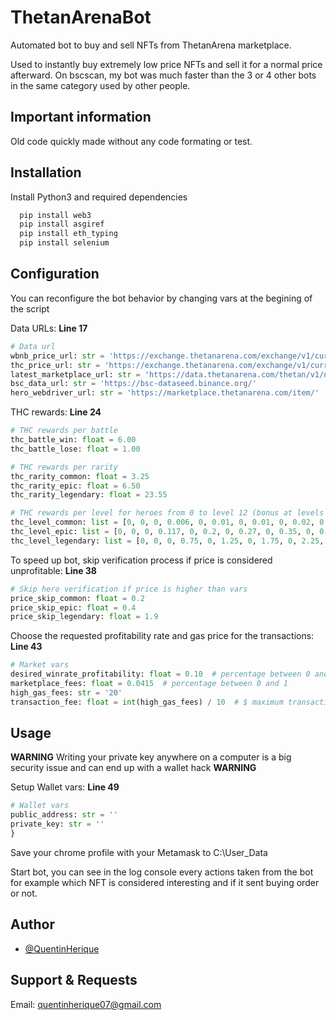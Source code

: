 # ThetanArenaBot

Automated bot to buy and sell NFTs from ThetanArena marketplace.

Used to instantly buy extremely low price NFTs and sell it for a normal price afterward.
On bscscan, my bot was much faster than the 3 or 4 other bots in the same category used by other people.
## Important information

Old code quickly made without any code formating or test.
## Installation

Install Python3 and required dependencies

```bash
  pip install web3
  pip install asgiref
  pip install eth_typing
  pip install selenium
```
    
## Configuration

You can reconfigure the bot behavior by changing vars at the begining of the script

Data URLs: **Line 17**

```python
# Data url
wbnb_price_url: str = 'https://exchange.thetanarena.com/exchange/v1/currency/price/32'
thc_price_url: str = 'https://exchange.thetanarena.com/exchange/v1/currency/price/1'
latest_marketplace_url: str = 'https://data.thetanarena.com/thetan/v1/nif/search?sort=Latest&from=0&size=4'
bsc_data_url: str = 'https://bsc-dataseed.binance.org/'
hero_webdriver_url: str = 'https://marketplace.thetanarena.com/item/'
```

THC rewards: **Line 24**

```python
# THC rewards per battle
thc_battle_win: float = 6.00
thc_battle_lose: float = 1.00

# THC rewards per rarity
thc_rarity_common: float = 3.25
thc_rarity_epic: float = 6.50
thc_rarity_legendary: float = 23.55

# THC rewards per level for heroes from 0 to level 12 (bonus at levels 3, 5, 7, 9 and 11)
thc_level_common: list = [0, 0, 0, 0.006, 0, 0.01, 0, 0.01, 0, 0.02, 0, 0, 0]
thc_level_epic: list = [0, 0, 0, 0.117, 0, 0.2, 0, 0.27, 0, 0.35, 0, 0, 0]
thc_level_legendary: list = [0, 0, 0, 0.75, 0, 1.25, 0, 1.75, 0, 2.25, 0, 2.75, 0]
```

To speed up bot, skip verification process if price is considered unprofitable: **Line 38**

```python
# Skip hero verification if price is higher than vars
price_skip_common: float = 0.2
price_skip_epic: float = 0.4
price_skip_legendary: float = 1.9
```

Choose the requested profitability rate and gas price for the transactions: **Line 43**

```python
# Market vars
desired_winrate_profitability: float = 0.10  # percentage between 0 and 1, 0.10 = 10%
marketplace_fees: float = 0.0415  # percentage between 0 and 1
high_gas_fees: str = '20'
transaction_fee: float = int(high_gas_fees) / 10  # $ maximum transaction fees
```
## Usage

**WARNING**
Writing your private key anywhere on a computer is a big security issue and can end up with a wallet hack
**WARNING**

Setup Wallet vars: **Line 49**

```python
# Wallet vars
public_address: str = ''
private_key: str = ''
}
```

Save your chrome profile with your Metamask to C:\\User_Data

Start bot, you can see in the log console every actions taken from the bot for example which NFT is considered interesting and if it sent buying order or not.

## Author

- [@QuentinHerique](https://www.github.com/QuentinHerique)


## Support & Requests

Email: quentinherique07@gmail.com

